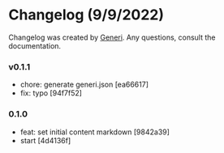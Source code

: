 # Changelog (9/9/2022)

Changelog was created by [Generi](https://github.com/Novout/generi). Any questions, consult the documentation.

### v0.1.1

* chore: generate generi.json [ea66617]
* fix: typo [94f7f52]

### 0.1.0

* feat: set initial content markdown [9842a39]
* start [4d4136f]
